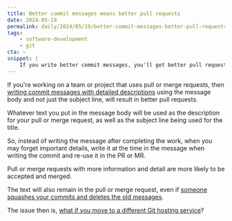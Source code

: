 ```yaml
---
title: Better commit messages means better pull requests
date: 2024-05-19
permalink: daily/2024/05/19/better-commit-messages-better-pull-requests
tags:
    - software-development
    - git
cta: ~
snippet: |
    If you write better commit messages, you'll get better pull requests.
---
```


If you're working on a team or project that uses pull or merge requests, then [writing commit messages with detailed descriptions][0] using the message body and not just the subject line, will result in better pull requests.

Whatever text you put in the message body will be used as the description for your pull or merge request, as well as the subject line being used for the title.

So, instead of writing the message after completing the work, when you may forget important details, write it at the time in the message when writing the commit and re-use it in the PR or MR.

Pull or merge requests with more information and detail are more likely to be accepted and merged.

The text will also remain in the pull or merge request, even if [someone squashes your commits and deletes the old messages][1].

The issue then is, [what if you move to a different Git hosting service][2]?

[0]: {{site.url}}/daily/2024/05/17/why-i-dont-commit-with--m
[1]: {{site.url}}/daily/2024/05/11/don-t-delete-my-commit-messages
[2]: {{site.url}}/daily/2024/05/15/should-you-include-issue-ids-in-your-commit-messages
